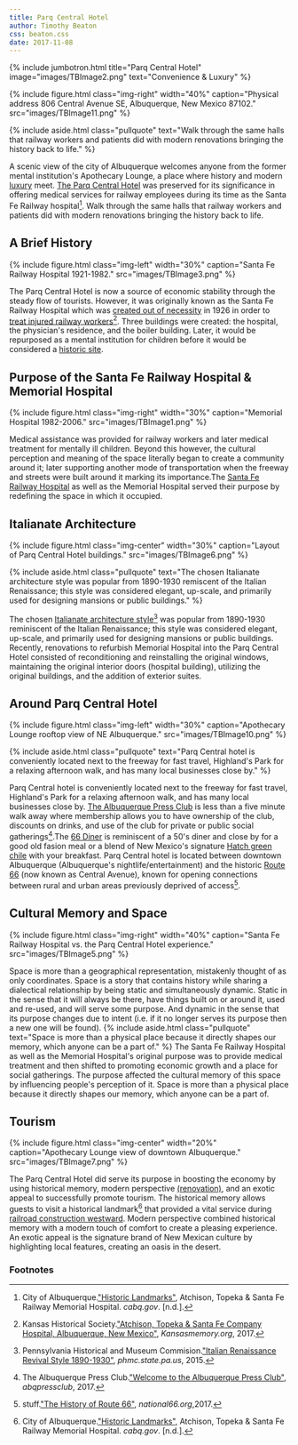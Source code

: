 ```yaml
---
title: Parq Central Hotel
author: Timothy Beaton
css: beaton.css
date: 2017-11-08
---
```


{% include jumbotron.html
title="Parq Central Hotel"
image="images/TBImage2.png"
text="Convenience & Luxury"
%}


{% include figure.html
  class="img-right"
  width="40%"
  caption="Physical address 806 Central Avenue SE, Albuquerque, New Mexico 87102."
  src="images/TBImage11.png"
%}
 
 {% include aside.html
  class="pullquote"
  text="Walk through the same halls that railway workers and patients did with modern renovations bringing the history back to life."
  %}
  
A scenic view of the city of Albuquerque welcomes  anyone from the former mental institution's Apothecary Lounge, a place where history and modern [luxury](http://www.hvlinteriors.com/single_gallery_HPC.html#.WfEJFBOPIlU) meet. [The Parq Central Hotel](http://hotelparqcentral.com) was preserved for its significance in offering medical services for railway employees during its time as the Santa Fe Railway hospital[^Preservation].
Walk through the same halls that railway workers and patients did with modern renovations bringing the history back to life.
  
## A Brief History

{% include figure.html
  class="img-left"
  width="30%"
  caption="Santa Fe Railway Hospital 1921-1982."
  src="images/TBImage3.png"
%}

The Parq Central Hotel is now a source of economic stability through the steady flow of tourists. However, it was originally known as the Santa Fe Railway Hospital which was [created out of necessity](https://web.stanford.edu/group/spatialhistory/cgi-bin/site/pub.php?id=65) in 1926 in order to [treat injured railway workers](http://www.kansasmemory.org/item/227818)[^Injured-workers]. Three buildings were created: the hospital, the physician's residence, and the boiler building. Later, it would be repurposed as a mental institution for children before it would be considered a [historic site](https://www.cabq.gov/planning/boards-commissions/landmarks-urban-conservation-commission/historic-landmarks).




## Purpose of the Santa Fe Railway Hospital & Memorial Hospital

{% include figure.html
  class="img-right"
  width="30%"
  caption="Memorial Hospital 1982-2006."
  src="images/TBImage1.png"
%}

Medical assistance was provided for railway workers and later medical treatment for mentally ill children. Beyond this however, the cultural perception and meaning of the space literally began to create a community around it; later supporting another mode of transportation when the freeway and streets were built around it marking its importance.The [Santa Fe Railway Hospital](http://www.bbc.com/travel/story/20130520-a-hospital-turned-hotel-in-new-mexico) as well as the Memorial Hospital served their purpose by redefining the space in which it occupied.




## Italianate Architecture

{% include figure.html
  class="img-center"
  width="30%"
  caption="Layout of Parq Central Hotel buildings."
  src="images/TBImage6.png"
%}

{% include aside.html
  class="pullquote"
  text="The chosen Italianate architecture style was popular from 1890-1930 remiscent of the Italian Renaissance; this style was considered elegant, up-scale, and primarily used for designing mansions or public buildings."
  %}
  
The chosen [Italianate architecture style](http://www.phmc.state.pa.us/portal/communities/architecture/styles/late-19th-century-revival.html)[^Italianate] was popular from 1890-1930 reminiscent of the Italian Renaissance; this style was considered elegant, up-scale, and primarily used for designing mansions or public buildings. Recently, renovations to refurbish Memorial Hospital into the Parq Central Hotel consisted of reconditioning and reinstalling the original windows, maintaining the original interior doors (hospital building), utilizing the original buildings, and the addition of exterior suites.

## Around Parq Central Hotel

{% include figure.html
  class="img-left"
  width="30%"
  caption="Apothecary Lounge rooftop view of NE Albuquerque."
  src="images/TBImage10.png"
%}
 
 {% include aside.html
  class="pullquote"
  text="Parq Central hotel is conveniently located next to the freeway for fast travel, Highland's Park for a relaxing afternoon walk, and has many local businesses close by."
  %}
  
Parq Central hotel is conveniently located next to the freeway for fast travel, Highland's Park for a relaxing afternoon walk, and has many local businesses close by. [The Albuquerque Press Club](http://www.abqpressclub.com) is less than a five minute walk away where membership allows you to have ownership of the club, discounts on drinks, and use of the club for private or public social gatherings[^Alb-press-club].The [66 Diner](https://66diner.com) is reminiscent of a 50's diner and close by for a good old fasion meal or a blend of New Mexico's signature [Hatch green chile](https://www.hatch-green-chile.com) with your breakfast. Parq Central hotel is located between downtown Albuquerque (Albuquerque's nightlife/entertainment) and the historic [Route 66](https://www.national66.org/history-of-route-66/) (now known as Central Avenue), known for opening connections between rural and urban areas previously deprived of access[^route-66].

## Cultural Memory and Space

{% include figure.html
  class="img-right"
  width="40%"
  caption="Santa Fe Railway Hospital vs. the Parq Central Hotel experience."
  src="images/TBImage5.png"
%}

Space is more than a geographical representation, mistakenly thought of as only coordinates. Space is a story that contains history while sharing a dialectical relationship by being static and simultaneously dynamic. Static in the sense that it will always be there, have things built on or around it, used and re-used, and will serve some purpose. And dynamic in the sense that its purpose changes due to intent (i.e. if it no longer serves its purpose then a new one will be found).
{% include aside.html
  class="pullquote"
  text="Space is more than a physical place because it directly shapes our memory, which anyone can be a part of."
  %}
The Santa Fe Railway Hospital as well as the Memorial Hospital's original purpose was to provide medical treatment and then shifted to promoting economic growth and a place for social gatherings. The purpose affected the cultural memory of this space by influencing people's perception of it. Space is more than a physical place because it directly shapes our memory, which anyone can be a part of.

## Tourism

{% include figure.html
  class="img-center"
  width="20%"
  caption="Apothecary Lounge view of downtown Albuquerque."
  src="images/TBImage7.png"
%}

The Parq Central Hotel did serve its purpose in boosting the economy by using historical memory, modern perspective [(renovation)](http://www.studioswarch.com/clone-hotel-parq-central), and an exotic appeal to successfully promote tourism. The historical memory allows guests to visit a historical landmark[^Landmark] that provided a vital service during [railroad construction westward](http://www.downtownacd.org/wp-content/uploads/2013/08/Central-Downtown-History-Architecture-.pdf). Modern perspective combined historical memory with a modern touch of comfort to create a pleasing experience. An exotic appeal is the signature brand of New Mexican culture by highlighting local features, creating an oasis in the desert.

### Footnotes

[^Preservation]: City of Albuquerque.["Historic Landmarks"](https://www.cabq.gov/planning/boards-commissions/landmarks-urban-conservation-commission/historic-landmarks), Atchison, Topeka & Santa Fe Railway Memorial Hospital. _cabq.gov_. [n.d.].

[^Injured-workers]: Kansas Historical Society.["Atchison, Topeka & Santa Fe Company Hospital, Albuquerque, New Mexico"](http://www.kansasmemory.org/item/227818), _Kansasmemory.org_, 2017.

[^Italianate]: Pennsylvania Historical and Museum Commision.["Italian Renaissance Revival Style 1890-1930"](http://www.phmc.state.pa.us/portal/communities/architecture/styles/italian-renaissance.html), _phmc.state.pa.us_, 2015.

[^Alb-press-club]: The Albuquerque Press Club.["Welcome to the Albuquerque Press Club"](http://www.abqpressclub.com), _abqpressclub_, 2017.

[^Landmark]: City of Albuquerque.["Historic Landmarks"](https://www.cabq.gov/planning/boards-commissions/landmarks-urban-conservation-commission/historic-landmarks), Atchison, Topeka & Santa Fe Railway Memorial Hospital. _cabq.gov_. [n.d.].

[^route-66]: stuff.["The History of Route 66"](https://www.national66.org/history-of-route-66/), _national66.org_,2017.
